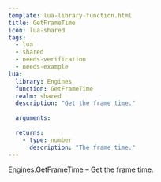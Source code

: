 ```yaml
---
template: lua-library-function.html
title: GetFrameTime
icon: lua-shared
tags:
  - lua
  - shared
  - needs-verification
  - needs-example
lua:
  library: Engines
  function: GetFrameTime
  realm: shared
  description: "Get the frame time."
  
  arguments:
  
  returns:
    - type: number
      description: "The frame time."
---
```


<div class="lua__search__keywords">
Engines.GetFrameTime &#x2013; Get the frame time.
</div>

